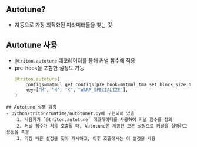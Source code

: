 ## Autotune?
- 자동으로 가장 최적화된 파라미터들을 찾는 것

## Autotune 사용
- `@triton.autotune` 데코레이터를 통해 커널 함수에 적용
- pre-hook을 포함한 설정도 가능
	```python
	@triton.autotune(
		configs=matmul_get_configs(pre_hook=matmul_tma_set_block_size_hook),
		key=["M", "N", "K", "WARP_SPECIALIZE"],
	)
```
## Autotune 실행 과정
- python/triton/runtime/autotuner.py에 구현되어 있음
	1. 사용자가 `@triton.autotune` 데코레이터를 사용하여 커널 함수를 정의
	2. 커널 함수가 처음 호출될 때, Autotune은 제공된 모든 설정으로 커널을 실행하고 성능을 측정
	3. 가장 빠른 설정을 찾아 캐시하고, 이후 호출에서는 이 설정을 사용